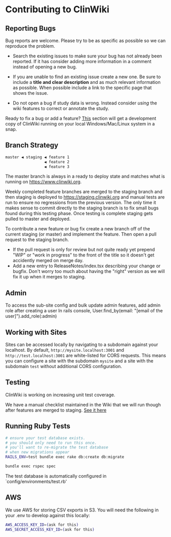 # Contributing to ClinWiki

## Reporting Bugs

Bug reports are welcome. Please try to be as specific as possible so we can reproduce the problem.

- Search the existing issues to make sure your bug has not already been reported. If it has consider adding more information in a comment instead of opening a new bug.

- If you are unable to find an existing issue create a new one. Be sure to include a **title and clear description** and as much relevant information as possible. When possible include a link to the specific page that shows the issue.

- Do not open a bug if study data is wrong. Instead consider _using_ the wiki features to correct or annotate the study.

Ready to fix a bug or add a feature? [This](README.md#setup) section will get a development copy of ClinWiki running on your local Windows/Mac/Linux system in a snap.

## Branch Strategy

```bash
master ◀ staging ◀ feature 1
                 ◀ feature 2
                 ◀ feature 3
```

The master branch is always in a ready to deploy state and matches what is running on <https://www.clinwiki.org>.

Weekly completed feature branches are merged to the staging branch and then staging is deployed to <https://staging.clinwiki.org> and manual tests are run to ensure no regressions from the previous version. The only time it makes sense to commit directly to the staging branch is to fix small bugs found during this testing phase. Once testing is complete staging gets pulled to master and deployed.

To contribute a new feature or bug fix create a new branch off of the current staging (or master) and implement the feature. Then open a pull request to the staging branch.

- If the pull request is only for review but not quite ready yet prepend "WIP" or "work in progress" to the front of the title so it doesn't get accidently merged on merge day.
- Add a new entry to ReleaseNotes/index.tsx describing your change or bugfix. Don't worry too much about having the "right" version as we will fix it up when it merges to staging.

## Admin

To access the sub-site config and bulk update admin features, add admin role after creating a user
In rails console, User.find_by(email: "[email of the user]").add_role(:admin)

## Working with Sites

Sites can be accessed locally by navigating to a subdomain against your localhost.
By default, `http://mysite.localhost:3001` and `http://test.localhost:3001` are
white-listed for CORS requests. This means you can configure a site with the subdomain
`mysite` and a site with the subdomain `test` without additional CORS configuration.

## Testing

ClinWiki is working on increasing unit test coverage.

We have a manual checklist maintained in the Wiki that
we will run though after features are merged to staging.
[See it here](https://github.com/clinwiki-org/clinwiki/wiki/Testing-Guide)

## Running Ruby Tests

```bash
# ensure your test database exists.
# you should only need to run this once.
# you'll want to re-migrate the test database
# when new migrations appear
RAILS_ENV=test bundle exec rake db:create db:migrate

bundle exec rspec spec
```

The test database is automatically configured
in `config/environments/test.rb'

## AWS

We use AWS for storing CSV exports in S3.
You will need the following in your .env to develop against this locally:

```bash
AWS_ACCESS_KEY_ID=(ask for this)
AWS_SECRET_ACCESS_KEY_ID=(ask for this)
```

